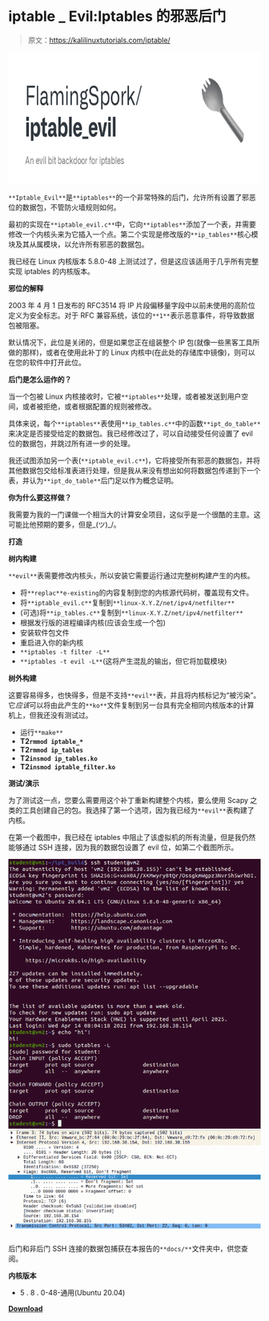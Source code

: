 # iptable _ Evil:Iptables 的邪恶后门

> 原文：<https://kalilinuxtutorials.com/iptable/>

[![](img/46671b4c13604ed3bce7829288f4c978.png)](https://blogger.googleusercontent.com/img/a/AVvXsEj0uFbOIdiNYRlUbBTJ6FrxXOAkuW04_T6dy99nJGXKY3KrCRgIiK7jPMPlVLJPXaAcj8YpKaXFna6a84F_aabFj3uMtJPihCgmjJKAw9JJu-AVjac73f-bZ4hrz3_8psop576a_GC1FYTdrUHhjXEiNyhZHNyI8BfmKpc74-rMmdZlOcPrexW-z2jc=s728)

`**Iptable_Evil**`是`**iptables**`的一个非常特殊的后门，允许所有设置了邪恶位的数据包，不管防火墙规则如何。

最初的实现在`**iptable_evil.c**`中，它向`**iptables**`添加了一个表，并需要修改一个内核头来为它插入一个点。第二个实现是修改版的`**ip_tables**`核心模块及其从属模块，以允许所有邪恶的数据包。

我已经在 Linux 内核版本 5.8.0-48 上测试过了，但是这应该适用于几乎所有完整实现 iptables 的内核版本。

**邪位的解释**

2003 年 4 月 1 日发布的 RFC3514 将 IP 片段偏移量字段中以前未使用的高阶位定义为安全标志。对于 RFC 兼容系统，该位的`**1**`表示恶意事件，将导致数据包被阻塞。

默认情况下，此位是关闭的，但是如果您正在组装整个 IP 包(就像一些黑客工具所做的那样)，或者在使用此补丁的 Linux 内核中(在此处的存储库中镜像)，则可以在您的软件中打开此位。

**后门是怎么运作的？**

当一个包被 Linux 内核接收时，它被`**iptables**`处理，或者被发送到用户空间，或者被拒绝，或者根据配置的规则被修改。

具体来说，每个`**iptables**`表使用`**ip_tables.c**`中的函数`**ipt_do_table**`来决定是否接受给定的数据包。我已经修改过了，可以自动接受任何设置了 evil 位的数据包，并跳过所有进一步的处理。

我还试图添加另一个表(`**iptable_evil.c**`)，它将接受所有邪恶的数据包，并将其他数据包交给标准表进行处理，但是我从来没有想出如何将数据包传递到下一个表，并认为`**ipt_do_table**`后门足以作为概念证明。

**你为什么要这样做？**

我需要为我的一门课做一个相当大的计算安全项目，这似乎是一个很酷的主意。这可能比他预期的要多，但是\_(ツ)_/。

**打造**

**树内构建**

`**evil**`表需要修改内核头，所以安装它需要运行通过完整树构建产生的内核。

*   将`**replac**e-existing`的内容复制到您的内核源代码树，覆盖现有文件。
*   将`**iptable_evil.c**`复制到`**linux-X.Y.Z/net/ipv4/netfilter**`
*   (可选)将`**ip_tables.c**`复制到`**linux-X.Y.Z/net/ipv4/netfilter**`
*   根据发行版的进程编译内核(应该会生成一个包)
*   安装软件包文件
*   重启进入你的新内核
*   `**iptables -t filter -L**`
*   `**iptables -t evil -L**`(这将产生混乱的输出，但它将加载模块)

**树外构建**

这要容易得多，也快得多，但是不支持`**evil**`表，并且将内核标记为“被污染”。它*应该*可以将由此产生的`**ko**`文件复制到另一台具有完全相同内核版本的计算机上，但我还没有测试过。

*   运行`**make**`
*   **T2`rmmod iptable_*`**
*   **T2`rmmod ip_tables`**
*   **T2`insmod ip_tables.ko`**
*   **T2`insmod iptable_filter.ko`**

**测试/演示**

为了测试这一点，您要么需要用这个补丁重新构建整个内核，要么使用 Scapy 之类的工具创建自己的包。我选择了第一个选项，因为我已经为`**evil**`表构建了内核。

在第一个截图中，我已经在 iptables 中阻止了该虚拟机的所有流量，但是我仍然能够通过 SSH 连接，因为我的数据包设置了 evil 位，如第二个截图所示。

![](img/06f465f530932a54581d9300c994390d.png)![](img/e1dc2befc8cbe51f05fe0d82e666f7ef.png)

后门和非后门 SSH 连接的数据包捕获在本报告的`**docs/**`文件夹中，供您查阅。

**内核版本**

*   5 . 8 . 0-48-通用(Ubuntu 20.04)

[**Download**](https://github.com/FlamingSpork/iptable_evil)